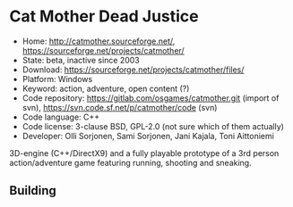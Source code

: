 # Cat Mother Dead Justice

- Home: http://catmother.sourceforge.net/, https://sourceforge.net/projects/catmother/
- State: beta, inactive since 2003
- Download: https://sourceforge.net/projects/catmother/files/
- Platform: Windows
- Keyword: action, adventure, open content (?)
- Code repository: https://gitlab.com/osgames/catmother.git (import of svn), https://svn.code.sf.net/p/catmother/code (svn)
- Code language: C++
- Code license: 3-clause BSD, GPL-2.0 (not sure which of them actually)
- Developer: Olli Sorjonen, Sami Sorjonen, Jani Kajala, Toni Aittoniemi

3D-engine (C++/DirectX9) and a fully playable prototype of a 3rd person action/adventure game featuring running, shooting and sneaking.

## Building
